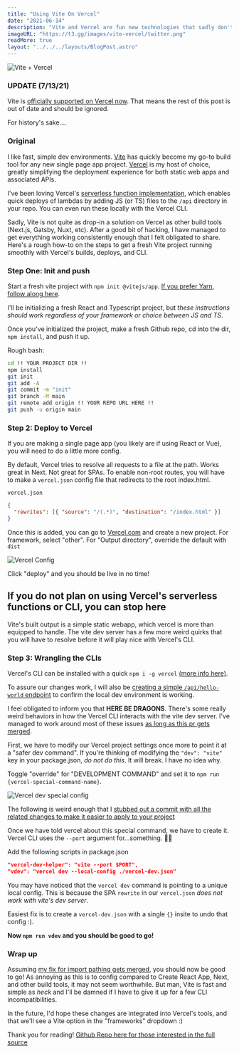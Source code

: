 ```yaml
---
title: "Using Vite On Vercel"
date: "2021-06-14"
description: "Vite and Vercel are fun new technologies that sadly don't play nice. This is a guide on how to work around that"
imageURL: "https://t3.gg/images/vite-vercel/twitter.png"
readMore: true
layout: "../../../layouts/BlogPost.astro"
---
```


![Vite + Vercel](https://t3.gg/images/vite-vercel/twitter.png)

### UPDATE (7/13/21)

Vite is [officially supported on Vercel now](https://vercel.com/changelog/vite-projects-can-now-be-deployed-with-zero-configuration). That means the rest of this post is out of date and should be ignored.

For history's sake....

### Original

I like fast, simple dev environments. [Vite](https://vitejs.dev) has quickly become my go-to build tool for any new single page app project. [Vercel](https://vercel.com) is my host of choice, greatly simplifying the deployment experience for both static web apps and associated APIs.

I've been loving Vercel's [serverless function implementation](https://vercel.com/docs/serverless-functions/introduction), which enables quick deploys of lambdas by adding JS (or TS) files to the `/api` directory in your repo. You can even run these locally with the Vercel CLI.

Sadly, Vite is not quite as drop-in a solution on Vercel as other build tools (Next.js, Gatsby, Nuxt, etc). After a good bit of hacking, I have managed to get everything working consistently enough that I felt obligated to share. Here's a rough how-to on the steps to get a fresh Vite project running smoothly with Vercel's builds, deploys, and CLI.

### Step One: Init and push

Start a fresh vite project with `npm init @vitejs/app`. [If you prefer Yarn, follow along here](https://vitejs.dev/guide/).

I'll be initializing a fresh React and Typescript project, but _these instructions should work regardless of your framework or choice between JS and TS_.

Once you've initialized the project, make a fresh Github repo, cd into the dir, `npm install`, and push it up.

Rough bash:

```bash
cd !! YOUR PROJECT DIR !!
npm install
git init
git add -A
git commit -m "init"
git branch -M main
git remote add origin !! YOUR REPO URL HERE !!
git push -u origin main
```

### Step 2: Deploy to Vercel

If you are making a single page app (you likely are if using React or Vue), you will need to do a little more config.

By default, Vercel tries to resolve all requests to a file at the path. Works great in Next. Not great for SPAs. To enable non-root routes, you will have to make a `vercel.json` config file that redirects to the root index.html.

`vercel.json`

```json
{
  "rewrites": [{ "source": "/(.*)", "destination": "/index.html" }]
}
```

Once this is added, you can go to [Vercel.com](https://vercel.com) and create a new project. For framework, select "other". For "Output directory", override the default with `dist`

![Vercel Config](/images/vite-vercel/vercel-config.png)

Click "deploy" and you should be live in no time!

## If you do not plan on using Vercel's serverless functions or CLI, you can stop here

Vite's built output is a simple static webapp, which vercel is more than equipped to handle. The vite dev server has a few more weird quirks that you will have to resolve before it will play nice with Vercel's CLI.

### Step 3: Wrangling the CLIs

Vercel's CLI can be installed with a quick `npm i -g vercel` [(more info here)](https://vercel.com/cli).

To assure our changes work, I will also be [creating a simple `/api/hello-world` endpoint](https://github.com/TheoBr/vercel-vite-demo/blob/main/api/hello-world.ts) to confirm the local dev environment is working.

I feel obligated to inform you that **HERE BE DRAGONS**. There's some really weird behaviors in how the Vercel CLI interacts with the vite dev server. I've managed to work around most of these issues [as long as this pr gets merged](https://github.com/vercel/vercel/pull/6359).

First, we have to modify our Vercel project settings once more to point it at a "safer dev command". If you're thinking of modifying the `"dev": "vite"` key in your package.json, _do not do this_. It will break. I have no idea why.

Toggle "override" for "DEVELOPMENT COMMAND" and set it to `npm run {vercel-special-command-name}`.

![Vercel dev special config](/images/vite-vercel/vercel-dev-config.png)

The following is weird enough that I [stubbed out a commit with all the related changes to make it easier to apply to your project](https://github.com/TheoBr/vercel-vite-demo/commit/8fa15f3b4bfed02019a80fc68845a1e68ef5e196)

Once we have told vercel about this special command, we have to create it. Vercel CLI uses the `--port` argument for...something. 🤷‍♂️

Add the following scripts in package.json

```json
"vercel-dev-helper": "vite --port $PORT",
"vdev": "vercel dev --local-config ./vercel-dev.json"
```

You may have noticed that the `vercel dev` command is pointing to a unique local config. This is because the SPA `rewrite` in our `vercel.json` _does not work with vite's dev server_.

Easiest fix is to create a `vercel-dev.json` with a single `{}` insite to undo that config :).

**Now `npm run vdev` and you should be good to go!**

### Wrap up

Assuming [my fix for import pathing gets merged](https://github.com/vercel/vercel/pull/6359), you should now be good to go! As annoying as this is to config compared to Create React App, Next, and other build tools, it may not seem worthwhile. But man, Vite is fast and simple as _heck_ and I'll be damned if I have to give it up for a few CLI incompatibilities.

In the future, I'd hope these changes are integrated into Vercel's tools, and that we'll see a Vite option in the "frameworks" dropdown :)

Thank you for reading! [Github Repo here for those interested in the full source](https://github.com/TheoBr/vercel-vite-demo)
